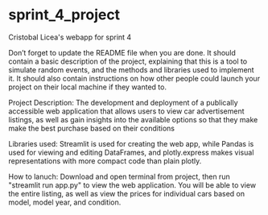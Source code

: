 # sprint_4_project
Cristobal Licea's webapp for sprint 4

Don’t forget to update the README file when you are done. It should contain a basic description of the project, explaining that this is a tool to simulate random events, and the methods and libraries used to implement it. It should also contain instructions on how other people could launch your project on their local machine if they wanted to.

Project Description: The development and deployment of a publically accessible web application that allows users to view car advertisement listings, as well as gain insights into the available options so that they make make the best purchase based on their conditions

Libraries used: Streamlit is used for creating the web app, while Pandas is used for viewing and editing DataFrames, and plotly.express makes visual representations with more compact code than plain plotly.

How to lanuch: Download and open terminal from project, then run "streamlit run app.py" to view the web application. You will be able to view the entire listing, as well as view the prices for individual cars based on model, model year, and condition.